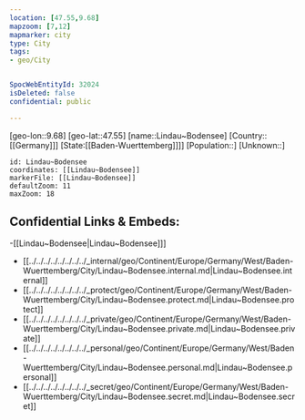 ```yaml
---
location: [47.55,9.68]
mapzoom: [7,12] 
mapmarker: city 
type: City
tags:
- geo/City


SpocWebEntityId: 32024
isDeleted: false
confidential: public

---
```

[geo-lon::9.68]
[geo-lat::47.55]
[name::Lindau~Bodensee]
[Country::[[Germany]]]
[State:[[Baden-Wuerttemberg]]]]
[Population::]
[Unknown::]


```leaflet
id: Lindau~Bodensee
coordinates: [[Lindau~Bodensee]]
markerFile: [[Lindau~Bodensee]]
defaultZoom: 11 
maxZoom: 18
```


## Confidential Links & Embeds: 
-[[Lindau~Bodensee|Lindau~Bodensee]]] 
- [[../../../../../../../../_internal/geo/Continent/Europe/Germany/West/Baden-Wuerttemberg/City/Lindau~Bodensee.internal.md|Lindau~Bodensee.internal]] 
- [[../../../../../../../../_protect/geo/Continent/Europe/Germany/West/Baden-Wuerttemberg/City/Lindau~Bodensee.protect.md|Lindau~Bodensee.protect]] 
- [[../../../../../../../../_private/geo/Continent/Europe/Germany/West/Baden-Wuerttemberg/City/Lindau~Bodensee.private.md|Lindau~Bodensee.private]] 
- [[../../../../../../../../_personal/geo/Continent/Europe/Germany/West/Baden-Wuerttemberg/City/Lindau~Bodensee.personal.md|Lindau~Bodensee.personal]] 
- [[../../../../../../../../_secret/geo/Continent/Europe/Germany/West/Baden-Wuerttemberg/City/Lindau~Bodensee.secret.md|Lindau~Bodensee.secret]] 
